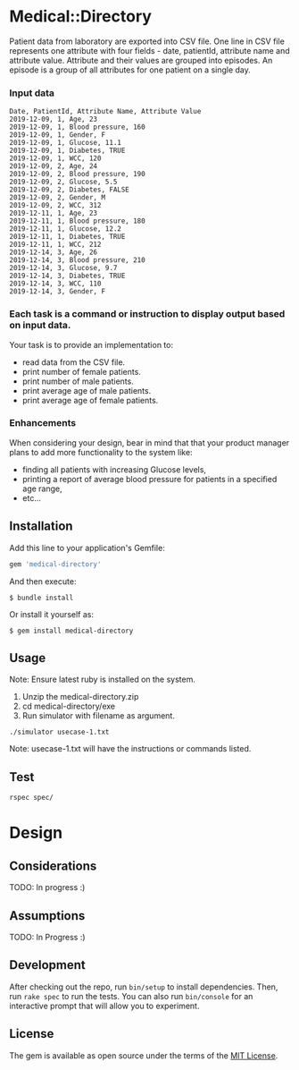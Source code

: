 # Medical::Directory

Patient data from laboratory are exported into CSV file. One line in CSV file represents one attribute with four fields - date, patientId, attribute name and attribute value. 
Attribute and their values are grouped into episodes. An episode is a group of all attributes for one patient on a single day.

### Input data

```
Date, PatientId, Attribute Name, Attribute Value
2019-12-09, 1, Age, 23
2019-12-09, 1, Blood pressure, 160
2019-12-09, 1, Gender, F
2019-12-09, 1, Glucose, 11.1
2019-12-09, 1, Diabetes, TRUE
2019-12-09, 1, WCC, 120
2019-12-09, 2, Age, 24
2019-12-09, 2, Blood pressure, 190
2019-12-09, 2, Glucose, 5.5
2019-12-09, 2, Diabetes, FALSE
2019-12-09, 2, Gender, M
2019-12-09, 2, WCC, 312
2019-12-11, 1, Age, 23
2019-12-11, 1, Blood pressure, 180
2019-12-11, 1, Glucose, 12.2
2019-12-11, 1, Diabetes, TRUE
2019-12-11, 1, WCC, 212
2019-12-14, 3, Age, 26
2019-12-14, 3, Blood pressure, 210
2019-12-14, 3, Glucose, 9.7
2019-12-14, 3, Diabetes, TRUE
2019-12-14, 3, WCC, 110
2019-12-14, 3, Gender, F
```

### Each task is a command or instruction to display output based on input data.

Your task is to provide an implementation to:
 * read data from the CSV file.
 * print number of female patients.
 * print number of male patients.
 * print average age of male patients.
 * print average age of female patients.


### Enhancements
When considering your design, bear in mind that that your product manager plans to add more functionality to the system like:
 * finding all patients with increasing Glucose levels,
 * printing a report of average blood pressure for patients in a specified age range,
 * etc...

## Installation

Add this line to your application's Gemfile:

```ruby
gem 'medical-directory'
```

And then execute:

    $ bundle install

Or install it yourself as:

    $ gem install medical-directory

## Usage

Note: Ensure latest ruby is installed on the system.

1. Unzip the medical-directory.zip
2. cd medical-directory/exe
3. Run simulator with filename as argument.


```
./simulator usecase-1.txt
```

Note: usecase-1.txt will have the instructions or commands listed.

## Test

```
rspec spec/
```

# Design

## Considerations

TODO: In progress :)

## Assumptions

TODO: In Progress :) 


## Development

After checking out the repo, run `bin/setup` to install dependencies. Then, run `rake spec` to run the tests. You can also run `bin/console` for an interactive prompt that will allow you to experiment.

## License

The gem is available as open source under the terms of the [MIT License](https://opensource.org/licenses/MIT).
